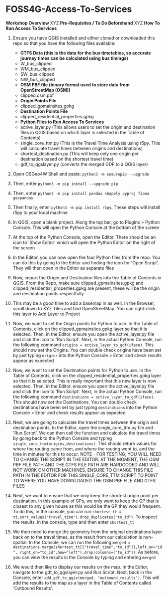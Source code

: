 # FOSS4G-Access-To-Services
**Workshop Overview**
XYZ 
**Pre-Requisites / To Do Beforehand**
XYZ
**How To Run Access To Services**
1. Ensure you have QGIS installed and either cloned or downloaded this repo so that you have the following files available:
    - **GTFS Data (this is the data for the bus timetables, so accurate journey times can be calculated using bus timings)**
   - W_bus_clipped
   - WM_bus_clipped
   - SW_bus_clipped
   - NW_bus_clipped
   - **OSM PBF file (binary format used to store data from OpenStreetMap (OSM))**
   - clipped.osm.pbf
   - **Origin Points File**
   - clipped_gpmainsites.gpkg
   - **Destination Points File**
   - clipped_residential_properties.gpkg
   - **Python Files to Run Access To Services**
   - active_layer.py (This allows users to set the origin and destination files in QGIS based on which layer is selected in the Table of Contents)
   - single_core_ttm.py (This is the Travel Time Analysis using r5py. This will calculate travel times between origins and destinations)
   - shortest_destination.py (This will keep only one origin per destination based on the shortest travel time)
   - gdf_to_qgslayer.py (converts the merged GDF to a QGIS layer)

2. Open OSGeo4W Shell and paste: `python3 -m ensurepip --upgrade`
3. Then, enter `python3 -m pip install --upgrade pip`
4. Then, enter `python3 -m pip install pandas shapely pyproj fiona geopandas`
5. Then finally, enter `python3 -m pip install r5py`. These steps will install r5py to your local machine



2. In QGIS, open a blank project. Along the top bar, go to Plugins > Python Console. This will open the Python Console at the bottom of the screen
3. At the top of the Python Console, open the Editor. There should be an icon to 'Show Editor' which will open the Python Editor on the right of the screen
4. In the Editor, you can now open the four Python files from the repo. You can do this by going to the Editor and finding the icon for 'Open Script'. They will then open in the Editor as separate files
5. Now, import the Origin and Destination files into the Table of Contents in QGIS. From the Repo, make sure clipped_gpmainsites.gpkg and clipped_residential_properties.gpkg are present, these will be the origin and destination points respectfully
6. This may be a good time to add a basemap in as well. In the Browser, scroll down to XYZ Tiles and find OpenStreetMap. You can right-click this layer to Add Layer to Project
7. Now, we want to set the Origin points for Python to use. In the Table of Contents, click on the clipped_gpmainsites.gpkg layer so that it is selected. Then, in the Editor, ensure you open the active_layer.py file and click the icon to 'Run Script'. Next, in the actual Python Console, run the following command `origins = active_layer_to_gdf(iface)`. This should now set the Origins. You can double check origins have been set by just typing `origins` into the Python Console > Enter and check results appear as expected
8. Now, we want to set the Destination points for Python to use. In the Table of Contents, click on the clipped_residential_properties.gpkg layer so that it is selected. This is really important that this new layer is now selected. Then, in the Editor, ensure you open the active_layer.py file and click the icon to 'Run Script'. Next, in the actual Python Console, run the following command `destinations = active_layer_to_gdf(iface)`. This should now set the Destinations. You can double check destinations have been set by just typing `destinations` into the Python Console > Enter and check results appear as expected
9. Next, we are going to calculate the travel times between the origin and destination points. In the Editor, open the single_core_ttm.py file and 'Run Script'. We can then call the function and calculate the travel times by going back to the Python Console and typing `single_core_ttm(origins,destinations)`. This should return values for where the routing came from, and where the routing went to, and the time in minutes for this to occur. NOTE - FOR TESTING, YOU WILL NEED TO CHANGE THE SCRIPT IN THE EDITOR. AT THE MOMENT, THE OSM PBF FILE PATH AND THE GTFS FILE PATH ARE HARDCODED AND WILL NOT WORK ON OTHER MACHINES, ENSURE TO CHANGE THIS FILE PATH IN THE EDITOR FOR THIS SINGLE_CORE_TTM SCRIPT TO POINT TO WHERE YOU HAVE DOWNLOADED THE OSM PBF FILE AND GTFS FILES
10. Next, we want to ensure that we only keep the shortest origin point per destination. In this example of GPs, we only want to keep the GP that is closest to any given house as this would be the GP they would frequent. To do this, in the console, you can run `shortest_tt = tt.sort_values("travel_time").drop_duplicates("to_id")`. To inspect the results, in the console, type and then enter `shortest_tt`
11. We then need to merge the geometry from the original destinations layer back on to the travel times, as the result from our calculation is non-spatial. In the Console, we can run the following `merged = destinations.merge(shortest_tt[["travel_time","to_id"]],left_on="id", right_on="to_id",how="left").drop(columns=["to_id"])`. As before, you can view the results in the Console by typing and entering `merged`
12. We would then like to display our results on the map. In the Editor, navigate to the gdf_to_qgslayer.py and Run Script. Next, back in the Console, enter `add_gdf_to_qgis(merged, "outbound_results")`. This will add the results to the map as a layer in the Table of Contents called 'Outbound Results'.

